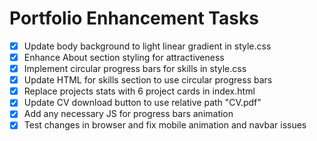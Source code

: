 # Portfolio Enhancement Tasks

- [x] Update body background to light linear gradient in style.css
- [x] Enhance About section styling for attractiveness
- [x] Implement circular progress bars for skills in style.css
- [x] Update HTML for skills section to use circular progress bars
- [x] Replace projects stats with 6 project cards in index.html
- [x] Update CV download button to use relative path "CV.pdf"
- [x] Add any necessary JS for progress bars animation
- [x] Test changes in browser and fix mobile animation and navbar issues
